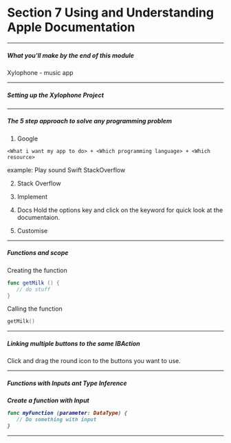 <h1>Section 7 Using and Understanding Apple Documentation</h1>

---

<h5>What you'll make by the end of this module</h5>

Xylophone - music app

---

<h5>Setting up the Xylophone Project</h5>

---

<h5>The 5 step approach to solve any programming problem</h5>

1. Google

```
<What i want my app to do> + <Which programming language> + <Which resource>
```

example: Play sound Swift StackOverflow

2. Stack Overflow
3. Implement
4. Docs
   Hold the options key and click on the keyword for quick look at the documentaion.

5. Customise

---

<h5>Functions and scope</h5>

Creating the function

```swift
func getMilk () {
   // do stuff
}

```

Calling the function

```swift
getMilk()
```

---

<h5>Linking multiple buttons to the same IBAction</h5>

Click and drag the round icon to the buttons you want to use.

---

<h5>Functions with Inputs ant Type Inference<h5>

Create a function with Input

```swift
func myFunction (parameter: DataType) {
   // Do something with input
}
```

---

